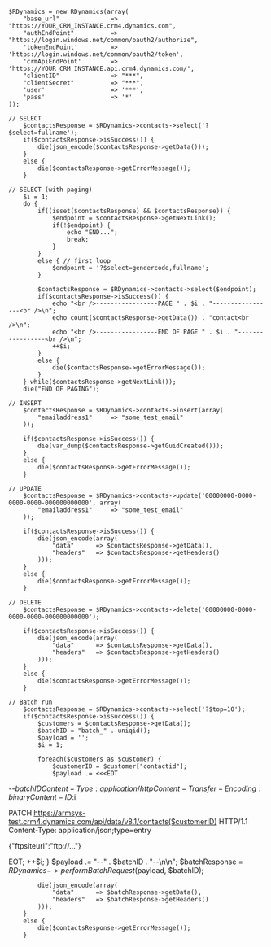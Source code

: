 
    $RDynamics = new RDynamics(array(
        "base_url"              => "https://YOUR_CRM_INSTANCE.crm4.dynamics.com",
        "authEndPoint"          => "https://login.windows.net/common/oauth2/authorize",
        'tokenEndPoint'         => 'https://login.windows.net/common/oauth2/token',
        'crmApiEndPoint'        => 'https://YOUR_CRM_INSTANCE.api.crm4.dynamics.com/',
        "clientID"              => "***", 
        "clientSecret"          => "***", 
        'user'                  => '***',
        'pass'                  => '*'
    ));

    // SELECT
        $contactsResponse = $RDynamics->contacts->select('?$select=fullname');
        if($contactsResponse->isSuccess()) {
            die(json_encode($contactsResponse->getData()));
        }
        else {
            die($contactsResponse->getErrorMessage());
        }

    // SELECT (with paging)
        $i = 1;
        do {
            if((isset($contactsResponse) && $contactsResponse)) {
                $endpoint = $contactsResponse->getNextLink();
                if(!$endpoint) {
                    echo "END...";
                    break;
                }
            }
            else { // first loop
                $endpoint = '?$select=gendercode,fullname';
            }

            $contactsResponse = $RDynamics->contacts->select($endpoint);
            if($contactsResponse->isSuccess()) {
                echo "<br />-----------------PAGE " . $i . "-----------------<br />\n";
                echo count($contactsResponse->getData()) . "contact<br />\n";
                echo "<br />-----------------END OF PAGE " . $i . "-----------------<br />\n";
                ++$i;
            }
            else {
                die($contactsResponse->getErrorMessage());
            }
        } while($contactsResponse->getNextLink());
        die("END OF PAGING");

    // INSERT
        $contactsResponse = $RDynamics->contacts->insert(array(
            "emailaddress1"     => "some_test_email"
        ));

        if($contactsResponse->isSuccess()) {
            die(var_dump($contactsResponse->getGuidCreated()));
        }
        else {
            die($contactsResponse->getErrorMessage());
        }

    // UPDATE
        $contactsResponse = $RDynamics->contacts->update('00000000-0000-0000-0000-000000000000', array(
            "emailaddress1"     => "some_test_email"
        ));

        if($contactsResponse->isSuccess()) {
            die(json_encode(array(
                "data"      => $contactsResponse->getData(),
                "headers"   => $contactsResponse->getHeaders()
            )));
        }
        else {
            die($contactsResponse->getErrorMessage());
        }

    // DELETE
        $contactsResponse = $RDynamics->contacts->delete('00000000-0000-0000-0000-000000000000');

        if($contactsResponse->isSuccess()) {
            die(json_encode(array(
                "data"      => $contactsResponse->getData(),
                "headers"   => $contactsResponse->getHeaders()
            )));
        }
        else {
            die($contactsResponse->getErrorMessage());
        }

    // Batch run
        $contactsResponse = $RDynamics->contacts->select('?$top=10');
        if($contactsResponse->isSuccess()) {
            $customers = $contactsResponse->getData();
            $batchID = "batch_" . uniqid();
            $payload = '';
            $i = 1;

            foreach($customers as $customer) {
                $customerID = $customer["contactid"];
                $payload .= <<<EOT
--$batchID
Content-Type: application/http
Content-Transfer-Encoding:binary
Content-ID:$i

PATCH https://armsys-test.crm4.dynamics.com/api/data/v8.1/contacts($customerID) HTTP/1.1
Content-Type: application/json;type=entry

{"ftpsiteurl":"ftp://..."}

EOT;
                ++$i;
            }
            $payload .= "--" . $batchID . "--\n\n";
            $batchResponse = $RDynamics->performBatchRequest($payload, $batchID);

            die(json_encode(array(
                "data"      => $batchResponse->getData(),
                "headers"   => $batchResponse->getHeaders()
            )));
        }
        else {
            die($contactsResponse->getErrorMessage());
        }
